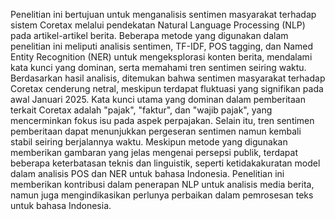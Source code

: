 Penelitian ini bertujuan untuk menganalisis sentimen masyarakat terhadap sistem Coretax melalui pendekatan Natural Language Processing (NLP) pada artikel-artikel berita. Beberapa metode yang digunakan dalam penelitian ini meliputi analisis sentimen, TF-IDF, POS tagging, dan Named Entity Recognition (NER) untuk mengeksplorasi konten berita, mendalami kata kunci yang dominan, serta memahami tren sentimen seiring waktu. Berdasarkan hasil analisis, ditemukan bahwa sentimen masyarakat terhadap Coretax cenderung netral, meskipun terdapat fluktuasi yang signifikan pada awal Januari 2025. Kata kunci utama yang dominan dalam pemberitaan terkait Coretax adalah "pajak", "faktur", dan "wajib pajak", yang mencerminkan fokus isu pada aspek perpajakan. Selain itu, tren sentimen pemberitaan dapat menunjukkan pergeseran sentimen namun kembali stabil seiring berjalannya waktu. Meskipun metode yang digunakan memberikan gambaran yang jelas mengenai persepsi publik, terdapat beberapa keterbatasan teknis dan linguistik, seperti ketidakakuratan model dalam analisis POS dan NER untuk bahasa Indonesia. Penelitian ini memberikan kontribusi dalam penerapan NLP untuk analisis media berita, namun juga mengindikasikan perlunya perbaikan dalam pemrosesan teks untuk bahasa Indonesia.
